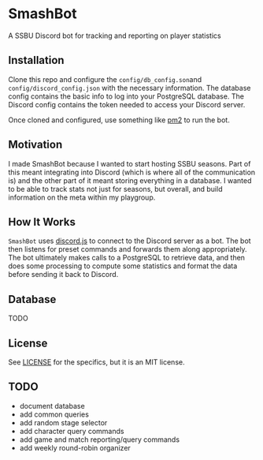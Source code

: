 # SmashBot
A SSBU Discord bot for tracking and reporting on player statistics

## Installation
Clone this repo and configure the `config/db_config.son`and `config/discord_config.json` with the necessary information. The database config contains the basic info to log into your PostgreSQL database. The Discord config contains the token needed to access your Discord server.

Once cloned and configured, use something like [pm2](http://pm2.keymetrics.io/) to run the bot.

## Motivation
I made SmashBot because I wanted to start hosting SSBU seasons. Part of this meant integrating into Discord (which is where all of the communication is) and the other part of it meant storing everything in a database. I wanted to be able to track stats not just for seasons, but overall, and build information on the meta within my playgroup.

## How It Works
`SmashBot` uses [discord.js](https://discord.js.org) to connect to the Discord server as a bot. The bot then listens for preset commands and forwards them along appropriately. The bot ultimately makes calls to a PostgreSQL to retrieve data, and then does some processing to compute some statistics and format the data before sending it back to Discord.

## Database
TODO

## License
See [LICENSE](LICENSE) for the specifics, but it is an MIT license.

## TODO
- document database
- add common queries
- add random stage selector
- add character query commands
- add game and match reporting/query commands
- add weekly round-robin organizer
